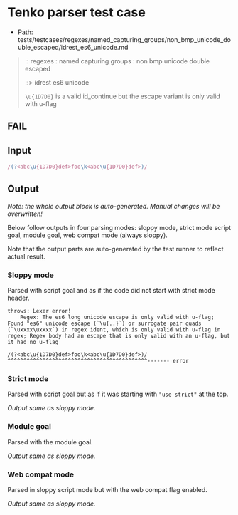 # Tenko parser test case

- Path: tests/testcases/regexes/named_capturing_groups/non_bmp_unicode_double_escaped/idrest_es6_unicode.md

> :: regexes : named capturing groups : non bmp unicode double escaped
>
> ::> idrest es6 unicode
>
> `\u{1D7D0}` is a valid id_continue but the escape variant is only valid with u-flag

## FAIL

## Input

`````js
/(?<abc\u{1D7D0}def>foo\k<abc\u{1D7D0}def>)/
`````

## Output

_Note: the whole output block is auto-generated. Manual changes will be overwritten!_

Below follow outputs in four parsing modes: sloppy mode, strict mode script goal, module goal, web compat mode (always sloppy).

Note that the output parts are auto-generated by the test runner to reflect actual result.

### Sloppy mode

Parsed with script goal and as if the code did not start with strict mode header.

`````
throws: Lexer error!
    Regex: The es6 long unicode escape is only valid with u-flag; Found "es6" unicode escape (`\u{..}`) or surrogate pair quads (`\uxxxx\uxxxx`) in regex ident, which is only valid with u-flag in regex; Regex body had an escape that is only valid with an u-flag, but it had no u-flag

/(?<abc\u{1D7D0}def>foo\k<abc\u{1D7D0}def>)/
^^^^^^^^^^^^^^^^^^^^^^^^^^^^^^^^^^^^^^^^^^^^------- error
`````

### Strict mode

Parsed with script goal but as if it was starting with `"use strict"` at the top.

_Output same as sloppy mode._

### Module goal

Parsed with the module goal.

_Output same as sloppy mode._

### Web compat mode

Parsed in sloppy script mode but with the web compat flag enabled.

_Output same as sloppy mode._
